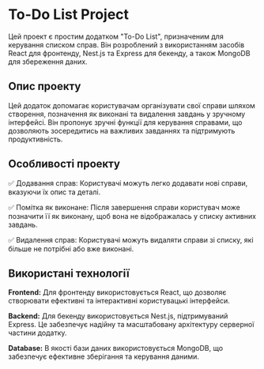 # To-Do List Project
Цей проект є простим додатком "To-Do List", призначеним для керування списком справ. Він розроблений з використанням засобів React для фронтенду, Nest.js та Express для бекенду, а також MongoDB для збереження даних.

## Опис проекту
Цей додаток допомагає користувачам організувати свої справи шляхом створення, позначення як виконані та видалення завдань у зручному інтерфейсі. Він пропонує зручні функції для керування справами, що дозволяють зосередитись на важливих завданнях та підтримують продуктивність.

## Особливості проекту
:white_check_mark: Додавання справ: Користувачі можуть легко додавати нові справи, вказуючи їх опис та деталі.

:white_check_mark: Помітка як виконане: Після завершення справи користувач може позначити її як виконану, щоб вона не відображалась у списку активних завдань.

:white_check_mark: Видалення справ: Користувачі можуть видаляти справи зі списку, які більше не потрібні або вже виконані.

## Використані технології
**Frontend:** Для фронтенду використовується React, що дозволяє створювати ефективні та інтерактивні користувацькі інтерфейси.

**Backend:** Для бекенду використовується Nest.js, підтримуваний Express. Це забезпечує надійну та масштабовану архітектуру серверної частини додатку.

**Database:** В якості бази даних використовується MongoDB, що забезпечує ефективне зберігання та керування даними.

